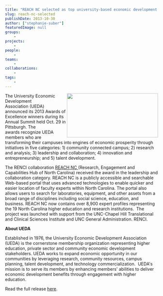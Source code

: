 ```yaml
---
title: "REACH NC selected as top university-based economic development initiative"
slug: reach-nc-selected
publishDate: 2013-10-30
author: ["stephanie-suber"]
featuredImage: null
groups:
    - 
projects:
    - 
people:
    - 
teams: 
    - 
collaborations:
    - 
tags:
    - 
---
```

<a href="http://awards.universityeda.org/"><img alt="" src="https://gallery.mailchimp.com/148d8087193215a0c78e516a8/images/AoE_2013_Logo.jpg" width="300" height="145" align="right" /></a>The University Economic Development Association (UEDA) announced its 2013 Awards of Excellence winners during its Annual Summit held Oct. 29 in Pittsburgh. The awards recognize UEDA members who are transforming their campuses into engines of economic prosperity through initiatives in five categories: 1) community connected campus; 2) research and analysis; 3) leadership and collaboration; 4) innovation and entrepreneurship; and 5) talent development.

The RENCI collaboration <a href="http://reachnc.org">REACH NC </a>(Research, Engagement and Capabilities Hub of North Carolina) received the award in the leadership and collaboration category. REACH NC is a publicly accessible and searchable Web-based portal that uses advanced technologies to enable quicker and easier location of faculty experts within North Carolina. The portal also allows users to search for laboratories, equipment, and other assets from a broad range of disciplines including social science, education, and business. REACH NC now contains over 8,900 expert profiles representing the 19 North Carolina higher education and research institutions.  The project was launched with support from the UNC-Chapel Hill Translational and Clinical Sciences Institute and UNC General Administration. RENCI.

<strong>About UEDA</strong>
<div>

Established in 1976, the University Economic Development Association (UEDA) is the cornerstone membership organization representing higher education, private sector and community economic development stakeholders. UEDA works to expand economic opportunity in our communities by leveraging research, community resources, campus planning, talent development, and technology commercialization.  UEDA's mission is to serve its members by enhancing members' abilities to deliver economic development benefits through engagement with higher education.

Read the full release <a href="http://us4.campaign-archive2.com/?u=148d8087193215a0c78e516a8&amp;id=141d6854c3">here</a>.

</div>
